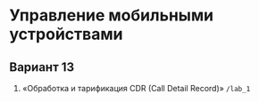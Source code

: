 # Управление мобильными устройствами
## Вариант 13

1. «Обработка и тарификация CDR (Call Detail Record)» `/lab_1`
